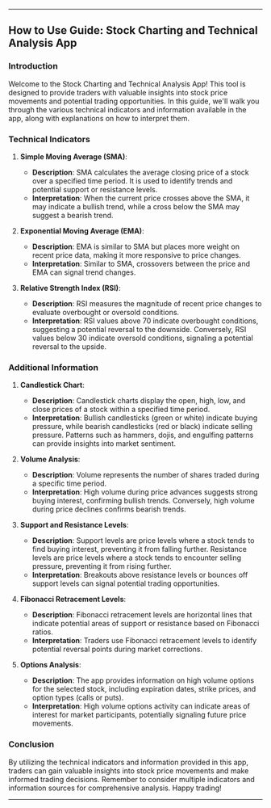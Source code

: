 
---

## How to Use Guide: Stock Charting and Technical Analysis App

### Introduction
Welcome to the Stock Charting and Technical Analysis App! This tool is designed to provide traders with valuable insights into stock price movements and potential trading opportunities. In this guide, we'll walk you through the various technical indicators and information available in the app, along with explanations on how to interpret them.

### Technical Indicators
1. **Simple Moving Average (SMA)**:
   - **Description**: SMA calculates the average closing price of a stock over a specified time period. It is used to identify trends and potential support or resistance levels.
   - **Interpretation**: When the current price crosses above the SMA, it may indicate a bullish trend, while a cross below the SMA may suggest a bearish trend.

2. **Exponential Moving Average (EMA)**:
   - **Description**: EMA is similar to SMA but places more weight on recent price data, making it more responsive to price changes.
   - **Interpretation**: Similar to SMA, crossovers between the price and EMA can signal trend changes.

3. **Relative Strength Index (RSI)**:
   - **Description**: RSI measures the magnitude of recent price changes to evaluate overbought or oversold conditions.
   - **Interpretation**: RSI values above 70 indicate overbought conditions, suggesting a potential reversal to the downside. Conversely, RSI values below 30 indicate oversold conditions, signaling a potential reversal to the upside.

### Additional Information
1. **Candlestick Chart**:
   - **Description**: Candlestick charts display the open, high, low, and close prices of a stock within a specified time period.
   - **Interpretation**: Bullish candlesticks (green or white) indicate buying pressure, while bearish candlesticks (red or black) indicate selling pressure. Patterns such as hammers, dojis, and engulfing patterns can provide insights into market sentiment.

2. **Volume Analysis**:
   - **Description**: Volume represents the number of shares traded during a specific time period.
   - **Interpretation**: High volume during price advances suggests strong buying interest, confirming bullish trends. Conversely, high volume during price declines confirms bearish trends.

3. **Support and Resistance Levels**:
   - **Description**: Support levels are price levels where a stock tends to find buying interest, preventing it from falling further. Resistance levels are price levels where a stock tends to encounter selling pressure, preventing it from rising further.
   - **Interpretation**: Breakouts above resistance levels or bounces off support levels can signal potential trading opportunities.

4. **Fibonacci Retracement Levels**:
   - **Description**: Fibonacci retracement levels are horizontal lines that indicate potential areas of support or resistance based on Fibonacci ratios.
   - **Interpretation**: Traders use Fibonacci retracement levels to identify potential reversal points during market corrections.

5. **Options Analysis**:
   - **Description**: The app provides information on high volume options for the selected stock, including expiration dates, strike prices, and option types (calls or puts).
   - **Interpretation**: High volume options activity can indicate areas of interest for market participants, potentially signaling future price movements.

### Conclusion
By utilizing the technical indicators and information provided in this app, traders can gain valuable insights into stock price movements and make informed trading decisions. Remember to consider multiple indicators and information sources for comprehensive analysis. Happy trading!

---

